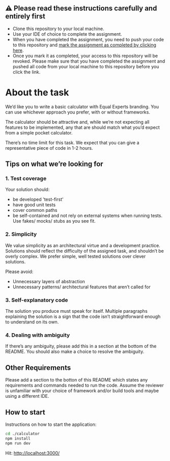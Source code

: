 ## :warning: Please read these instructions carefully and entirely first

- Clone this repository to your local machine.
- Use your IDE of choice to complete the assignment.
- When you have completed the assignment, you need to push your code to this
  repository and
  [mark the assignment as completed by clicking here](https://app.snapcode.review/submission_links/c9f50333-40aa-471d-9cd2-eb47bf2f058f).
- Once you mark it as completed, your access to this repository will be revoked.
  Please make sure that you have completed the assignment and pushed all code
  from your local machine to this repository before you click the link.

# About the task

We’d like you to write a basic calculator with Equal Experts branding. You can
use whichever approach you prefer, with or without frameworks.

The calculator should be attractive and, while we’re not expecting all features
to be implemented, any that are should match what you’d expect from a simple
pocket calculator.

There’s no time limit for this task. We expect that you can give a
representative piece of code in 1-2 hours.

## Tips on what we’re looking for

### 1. Test coverage

Your solution should:

- be developed 'test-first'
- have good unit tests
- cover common paths
- be self-contained and not rely on external systems when running tests. Use
  fakes/ mocks/ stubs as you see fit.

### 2. Simplicity

We value simplicity as an architectural virtue and a development practice.
Solutions should reflect the difficulty of the assigned task, and shouldn’t be
overly complex. We prefer simple, well tested solutions over clever solutions.

Please avoid:

- Unnecessary layers of abstraction
- Unnecessary patterns/ architectural features that aren’t called for

### 3. Self-explanatory code

The solution you produce must speak for itself. Multiple paragraphs explaining
the solution is a sign that the code isn’t straightforward enough to understand
on its own.

### 4. Dealing with ambiguity

If there’s any ambiguity, please add this in a section at the bottom of the
README. You should also make a choice to resolve the ambiguity.

## Other Requirements

Please add a section to the botton of this README which states any requirements
and commands needed to run the code. Assume the reviewer is unfamiliar with your
choice of framework and/or build tools and maybe using a different IDE.

## How to start

Instructions on how to start the application:

```sh
cd ./calculator
npm install
npm run dev
```

Hit: [http://localhost:3000/](http://localhost:3000/)
